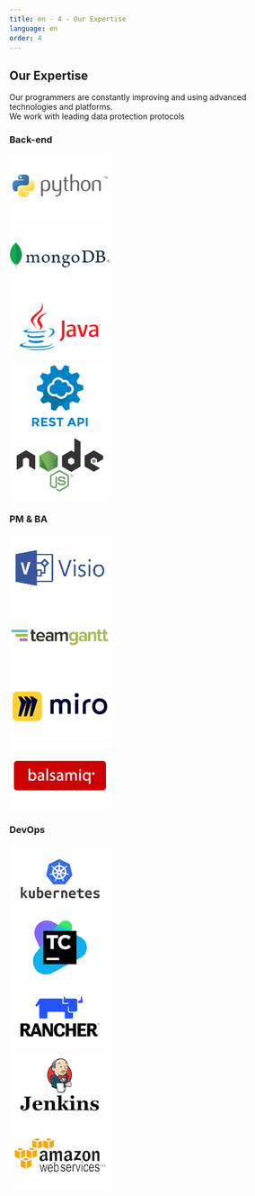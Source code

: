 ```yaml
---
title: en - 4 - Our Expertise
language: en
order: 4
---
```

<div class="title-block center"><h2>Our Expertise</h2></div>
<div class="content-block">
<div class="intro-block">Our programmers are constantly improving and using advanced technologies and platforms. <br /> We work with leading data protection protocols</div>
<div class="text-block">
<h3>Back-end</h3>
<div class="pics-block">
<div class="pic"><img src="/static/img/python-logo.png" width=180 height=120></div>
<div class="pic"><img src="/static/img/mongodblogo.png" width=180 height=120></div>
<div class="pic"><img src="/static/img/javalogo.png" width=180 height=120></div>
<div class="pic"><img src="/static/img/restapilogo.png" width=180 height=120></div>
<div class="pic"><img src="/static/img/nodejslogo.png" width=180 height=120></div>
</div>
<h3>PM & BA</h3>
<div class="pics-block">
<div class="pic"><img src="/static/img/logo-visio.png" width=180 height=120></div>
<div class="pic"><img src="/static/img/teamgantt-logo.png" width=180 height=120></div>
<div class="pic"><img src="/static/img/mirologo.png" width=180 height=120></div>
<div class="pic"><img src="/static/img/balsamiq-logo.png" width=180 height=120></div>
</div>
<h3>DevOps</h3>
<div class="pics-block">
<div class="pic"><img src="/static/img/kubernetes-logo.png" width=180 height=120></div>
<div class="pic"><img src="/static/img/jetbrains-teamcity-logo.png" width=180 height=120></div>
<div class="pic"><img src="/static/img/rancherlogo.png" width=180 height=120></div>
<div class="pic"><img src="/static/img/logo-jenkins.png" width=180 height=120></div>
<div class="pic"><img src="/static/img/awslogo.png" width=180 height=120></div>
</div>

</div>
</div>